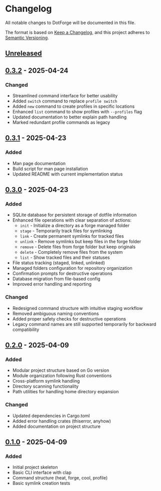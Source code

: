 # Changelog

All notable changes to DotForge will be documented in this file.

The format is based on [Keep a Changelog](https://keepachangelog.com/en/1.0.0/),
and this project adheres to [Semantic Versioning](https://semver.org/spec/v2.0.0.html).

## [Unreleased]

## [0.3.2] - 2025-04-24

### Changed
- Streamlined command interface for better usability
- Added `switch` command to replace `profile switch`
- Added `new` command to create profiles in specific locations
- Enhanced `list` command to show profiles with `--profiles` flag
- Updated documentation to better explain path handling
- Marked redundant profile commands as legacy

## [0.3.1] - 2025-04-23

### Added
- Man page documentation
- Build script for man page installation
- Updated README with current implementation status

## [0.3.0] - 2025-04-23

### Added
- SQLite database for persistent storage of dotfile information
- Enhanced file operations with clear separation of actions:
  - `init` - Initialize a directory as a forge managed folder
  - `stage` - Temporarily track files for symlinking
  - `link` - Create permanent symlinks for tracked files
  - `unlink` - Remove symlinks but keep files in the forge folder
  - `remove` - Delete files from forge folder but keep originals
  - `delete` - Completely remove files from the system
  - `list` - Show tracked files and their statuses
- File status tracking (staged, linked, unlinked)
- Managed folders configuration for repository organization
- Confirmation prompts for destructive operations
- Database migration from file-based config
- Improved error handling and reporting

### Changed
- Redesigned command structure with intuitive staging workflow
- Removed ambiguous naming conventions
- Added proper safety checks for destructive operations
- Legacy command names are still supported temporarily for backward compatibility

## [0.2.0] - 2025-04-09

### Added
- Modular project structure based on Go version
- Module organization following Rust conventions
- Cross-platform symlink handling
- Directory scanning functionality
- Path utilities for handling home directory expansion

### Changed
- Updated dependencies in Cargo.toml
- Added error handling crates (thiserror, anyhow)
- Added documentation on project structure

## [0.1.0] - 2025-04-09

### Added
- Initial project skeleton
- Basic CLI interface with clap
- Command structure (heat, forge, cool, profile)
- Basic symlink creation tests

[Unreleased]: https://github.com/jwliles/rust-dotforge/compare/v0.3.2...HEAD
[0.3.2]: https://github.com/jwliles/rust-dotforge/compare/v0.3.1...v0.3.2
[0.3.1]: https://github.com/jwliles/rust-dotforge/compare/v0.3.0...v0.3.1
[0.3.0]: https://github.com/jwliles/rust-dotforge/compare/v0.2.0...v0.3.0
[0.2.0]: https://github.com/jwliles/rust-dotforge/compare/v0.1.0...v0.2.0
[0.1.0]: https://github.com/jwliles/rust-dotforge/releases/tag/v0.1.0